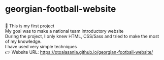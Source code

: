 # georgian-football-website <h2>
🚀 This is my first project <br>
My goal was to make a national team introductory website <br>
During the project, I only knew HTML, CSS/Sass and tried to make the most of my knowledge.<br>
I have used very simple techniques <br>
👉 Website URL: https://otoalasania.github.io/georgian-football-website/ <h2>

